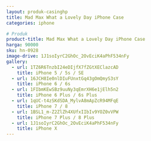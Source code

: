 ```yaml
---
layout: produk-casinghp
title: Mad Max What a Lovely Day iPhone Case
categories: iphone

# Produk
product-title: Mad Max What a Lovely Day iPhone Case
harga: 90000
sku: hn-0928
image-drive: 1J1soIyrC2GhOc_2OvEciK4aPhF534nFy
gallery:
  - url: 1TZ6R6TnzbI24eDIjfX7fZGtXEClazcAD
    title: iPhone 5 / 5s / SE
  - url: 16JCH8Ie0nlDIuFUnxtGq43gOmQmyS3sY
    title: iPhone 6 / 6s
  - url: 1FIbmKEwSBz9uuNy3qEmrXH6e1jElh5n2
    title: iPhone 6 Plus / 6s Plus
  - url: 1qUC-t4zSKdSDA_MylvA8mApZcR94MFqE
    title: iPhone 7 / 8
  - url: 1BSL1_m-Z2ZlZh4XUfxIIbIv9YOZ0vVPW
    title: iPhone 7 Plus / 8 Plus
  - url: 1J1soIyrC2GhOc_2OvEciK4aPhF534nFy
    title: iPhone X
---
```


